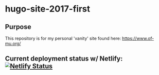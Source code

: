 # hugo-site-2017-first

## Purpose

This repository is for my personal 'vanity' site found here: https://www.of-mu.org/

## Current deployment status w/ Netlify: [![Netlify Status](https://api.netlify.com/api/v1/badges/5092fde1-c045-4222-86f3-bef6d75b1575/deploy-status)](https://app.netlify.com/sites/pedantic-spence-8a7da3/deploys)
